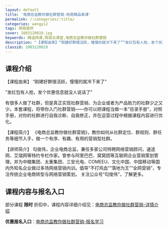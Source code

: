 ```yaml
---
layout: default
title: '电商总监教你做社群营销-网易精品单课'
permalink: /:categories/:title/
categories: wangyi2
tags: 网易提供
cover: 1003120019.jpg
keywords: 精选网课,网易云课堂,电商总监教你做社群营销
description: "【课程由来】“刚建好群很活跃，慢慢的就冷下来了”“发红包有人抢，发个优惠信息就没人说话了”有很多人做了社群，但是真正实现社群营销、为企业或者为产品助力的社群少之又少。本套课程，将带你入门社群"
classid: 1003120019
---
```


## 课程介绍

【课程由来】
“刚建好群很活跃，慢慢的就冷下来了”

“发红包有人抢，发个优惠信息就没人说话了”

有很多人做了社群，但是真正实现社群营销、为企业或者为产品助力的社群少之又少。本套课程，将带你入门社群营销——你可以把课程当做一本“目录手册”，对照手册，对你的社群进行自我诊断、自我修正，并在运营过程中根据课程内容进行优化。

【课程简介】
《电商总监教你做社群营销》，教你如何从社群定位、群规则、群任务等细节入手，做一个有序、有趣、有用的营销型社群。

【讲师简介】
勾俊伟，企业电商总监，兼任多家公司特聘网络营销顾问，速途网、艾瑞网等特约专栏作家。曾参与阿里巴巴、窝窝团等互联网企业营销策划管理，并为中粮集团、太重集团、三安光电、COMEEU、文化中国、中国移动等国内外知名企业做过多场网络营销内训。倡导“不打鸡血”“落地为王”“全网营销”，专注传统企业电商转型与网络营销策划。
关注公众号“勾俊伟”，了解更多。

## 课程内容与报名入口

部分课程 **限时** 折扣中，课程内容详细介绍见：[电商总监教你做社群营销-详情介绍](https://study.163.com/course/introduction/1003120019.htm?share=1&shareId=1025206652&utm_campaign=share&utm_medium=iphoneShare&utm_source=&utm_u=1025206652)

**优惠报名入口**：[电商总监教你做社群营销-报名学习](https://study.163.com/course/introduction/1003120019.htm?share=1&shareId=1025206652&utm_campaign=share&utm_medium=iphoneShare&utm_source=&utm_u=1025206652)

